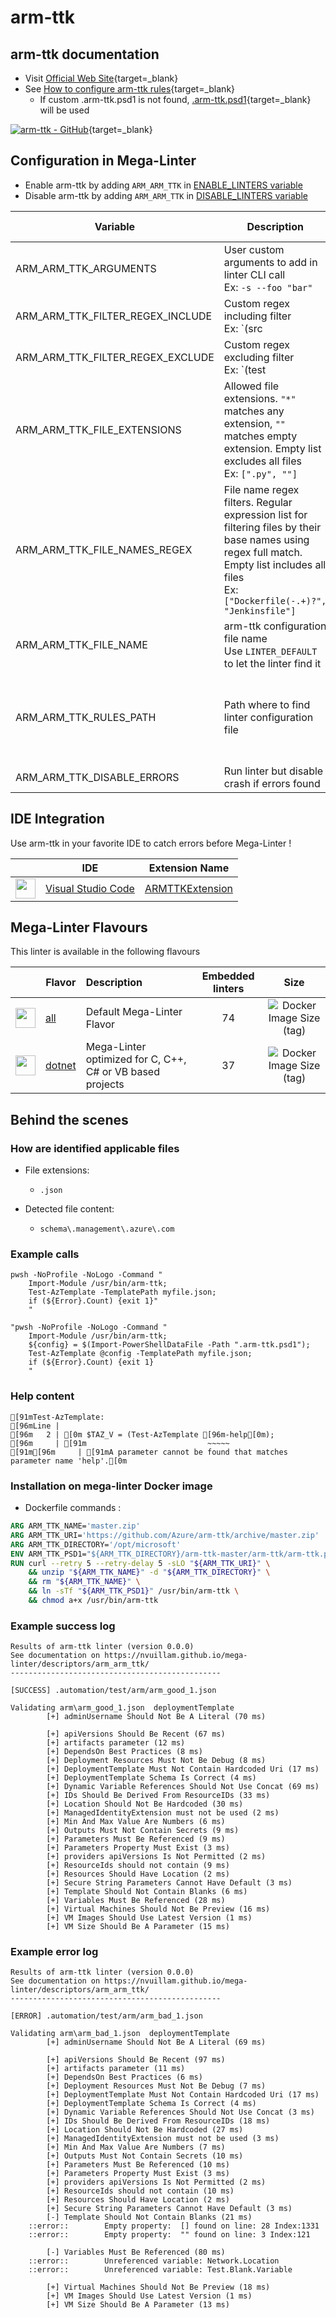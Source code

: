 <!-- markdownlint-disable MD033 MD041 -->
<!-- Generated by .automation/build.py, please do not update manually -->
# arm-ttk

## arm-ttk documentation

- Visit [Official Web Site](https://github.com/Azure/arm-ttk#readme){target=_blank}
- See [How to configure arm-ttk rules](https://docs.microsoft.com/en-us/azure/azure-resource-manager/templates/test-toolkit#customize-tests){target=_blank}
  - If custom .arm-ttk.psd1 is not found, [.arm-ttk.psd1](https://github.com/nvuillam/mega-linter/tree/master/TEMPLATES/.arm-ttk.psd1){target=_blank} will be used

[![arm-ttk - GitHub](https://gh-card.dev/repos/Azure/arm-ttk.svg?fullname=)](https://github.com/Azure/arm-ttk){target=_blank}

## Configuration in Mega-Linter

- Enable arm-ttk by adding `ARM_ARM_TTK` in [ENABLE_LINTERS variable](/configuration/#activation-and-deactivation)
- Disable arm-ttk by adding `ARM_ARM_TTK` in [DISABLE_LINTERS variable](/configuration/#activation-and-deactivation)

| Variable | Description | Default value |
| ----------------- | -------------- | -------------- |
| ARM_ARM_TTK_ARGUMENTS | User custom arguments to add in linter CLI call<br/>Ex: `-s --foo "bar"` |  |
| ARM_ARM_TTK_FILTER_REGEX_INCLUDE | Custom regex including filter<br/>Ex: `(src|lib)` | Include every file |
| ARM_ARM_TTK_FILTER_REGEX_EXCLUDE | Custom regex excluding filter<br/>Ex: `(test|examples)` | Exclude no file |
| ARM_ARM_TTK_FILE_EXTENSIONS | Allowed file extensions. `"*"` matches any extension, `""` matches empty extension. Empty list excludes all files<br/>Ex: `[".py", ""]` | `[".json"]` |
| ARM_ARM_TTK_FILE_NAMES_REGEX | File name regex filters. Regular expression list for filtering files by their base names using regex full match. Empty list includes all files<br/>Ex: `["Dockerfile(-.+)?", "Jenkinsfile"]` | Include every file |
| ARM_ARM_TTK_FILE_NAME | arm-ttk configuration file name</br>Use `LINTER_DEFAULT` to let the linter find it | `.arm-ttk.psd1` |
| ARM_ARM_TTK_RULES_PATH | Path where to find linter configuration file | Workspace folder, then Mega-Linter default rules |
| ARM_ARM_TTK_DISABLE_ERRORS | Run linter but disable crash if errors found | `false` |

## IDE Integration

Use arm-ttk in your favorite IDE to catch errors before Mega-Linter !

| <!-- --> | IDE | Extension Name |
| :--: | ----------------- | -------------- |
| <img src="https://github.com/nvuillam/mega-linter/raw/master/docs/assets/icons/vscode.ico" alt="" height="32px" class="megalinter-icon"></a> | [Visual Studio Code](https://code.visualstudio.com/) | [ARMTTKExtension](https://marketplace.visualstudio.com/items?itemName=Sam-Cogan.ARMTTKExtension) |

## Mega-Linter Flavours

This linter is available in the following flavours

| <!-- --> | Flavor | Description | Embedded linters | Size |
| :------: | ------ | :---------- | :--------------: | :--: |
| <img src="https://github.com/nvuillam/mega-linter/raw/master/docs/assets/images/mega-linter-square.png" alt="" height="32px" class="megalinter-icon"></a> | [all](https://nvuillam.github.io/mega-linter/supported-linters/) | Default Mega-Linter Flavor | 74 | ![Docker Image Size (tag)](https://img.shields.io/docker/image-size/nvuillam/mega-linter/v4) |
| <img src="https://github.com/nvuillam/mega-linter/raw/master/docs/assets/icons/dotnet.ico" alt="" height="32px" class="megalinter-icon"></a> | [dotnet](https://nvuillam.github.io/mega-linter/flavors/dotnet/) | Mega-Linter optimized for C, C++, C# or VB based projects | 37 | ![Docker Image Size (tag)](https://img.shields.io/docker/image-size/nvuillam/mega-linter-dotnet/v4) |

## Behind the scenes

### How are identified applicable files

- File extensions:
  - `.json`

- Detected file content:
  - `schema\.management\.azure\.com`

<!-- markdownlint-disable -->
<!-- /* cSpell:disable */ -->

### Example calls

```shell
pwsh -NoProfile -NoLogo -Command "
    Import-Module /usr/bin/arm-ttk;
    Test-AzTemplate -TemplatePath myfile.json;
    if (${Error}.Count) {exit 1}"
    "

```

```shell
"pwsh -NoProfile -NoLogo -Command "
    Import-Module /usr/bin/arm-ttk;
    ${config} = $(Import-PowerShellDataFile -Path ".arm-ttk.psd1");
    Test-AzTemplate @config -TemplatePath myfile.json;
    if (${Error}.Count) {exit 1}
    "

```


### Help content

```shell
[91mTest-AzTemplate:
[96mLine |
[96m   2 | [0m $TAZ_V = (Test-AzTemplate [96m-help[0m);
[96m     | [91m                           ~~~~~
[91m[96m     | [91mA parameter cannot be found that matches parameter name 'help'.[0m
```

### Installation on mega-linter Docker image

- Dockerfile commands :
```dockerfile
ARG ARM_TTK_NAME='master.zip'
ARG ARM_TTK_URI='https://github.com/Azure/arm-ttk/archive/master.zip'
ARG ARM_TTK_DIRECTORY='/opt/microsoft'
ENV ARM_TTK_PSD1="${ARM_TTK_DIRECTORY}/arm-ttk-master/arm-ttk/arm-ttk.psd1"
RUN curl --retry 5 --retry-delay 5 -sLO "${ARM_TTK_URI}" \
    && unzip "${ARM_TTK_NAME}" -d "${ARM_TTK_DIRECTORY}" \
    && rm "${ARM_TTK_NAME}" \
    && ln -sTf "${ARM_TTK_PSD1}" /usr/bin/arm-ttk \
    && chmod a+x /usr/bin/arm-ttk

```


### Example success log

```shell
Results of arm-ttk linter (version 0.0.0)
See documentation on https://nvuillam.github.io/mega-linter/descriptors/arm_arm_ttk/
-----------------------------------------------

[SUCCESS] .automation/test/arm/arm_good_1.json
                                                                                                                                                                                                                                                                                                                                                                                                                    Validating arm\arm_good_1.json  deploymentTemplate
        [+] adminUsername Should Not Be A Literal (70 ms)
    
        [+] apiVersions Should Be Recent (67 ms)
        [+] artifacts parameter (12 ms)
        [+] DependsOn Best Practices (8 ms)
        [+] Deployment Resources Must Not Be Debug (8 ms)
        [+] DeploymentTemplate Must Not Contain Hardcoded Uri (17 ms)
        [+] DeploymentTemplate Schema Is Correct (4 ms)
        [+] Dynamic Variable References Should Not Use Concat (69 ms)
        [+] IDs Should Be Derived From ResourceIDs (33 ms)
        [+] Location Should Not Be Hardcoded (30 ms)
        [+] ManagedIdentityExtension must not be used (2 ms)
        [+] Min And Max Value Are Numbers (6 ms)
        [+] Outputs Must Not Contain Secrets (9 ms)
        [+] Parameters Must Be Referenced (9 ms)
        [+] Parameters Property Must Exist (3 ms)
        [+] providers apiVersions Is Not Permitted (2 ms)
        [+] ResourceIds should not contain (9 ms)
        [+] Resources Should Have Location (2 ms)
        [+] Secure String Parameters Cannot Have Default (3 ms)
        [+] Template Should Not Contain Blanks (6 ms)
        [+] Variables Must Be Referenced (28 ms)
        [+] Virtual Machines Should Not Be Preview (16 ms)
        [+] VM Images Should Use Latest Version (1 ms)
        [+] VM Size Should Be A Parameter (15 ms)

```

### Example error log

```shell
Results of arm-ttk linter (version 0.0.0)
See documentation on https://nvuillam.github.io/mega-linter/descriptors/arm_arm_ttk/
-----------------------------------------------

[ERROR] .automation/test/arm/arm_bad_1.json
                                                                                                                                                                                                                                                                                                                                                                                                                    Validating arm\arm_bad_1.json  deploymentTemplate
        [+] adminUsername Should Not Be A Literal (69 ms)
    
        [+] apiVersions Should Be Recent (97 ms)
        [+] artifacts parameter (11 ms)
        [+] DependsOn Best Practices (6 ms)
        [+] Deployment Resources Must Not Be Debug (7 ms)
        [+] DeploymentTemplate Must Not Contain Hardcoded Uri (17 ms)
        [+] DeploymentTemplate Schema Is Correct (4 ms)
        [+] Dynamic Variable References Should Not Use Concat (3 ms)
        [+] IDs Should Be Derived From ResourceIDs (18 ms)
        [+] Location Should Not Be Hardcoded (27 ms)
        [+] ManagedIdentityExtension must not be used (3 ms)
        [+] Min And Max Value Are Numbers (7 ms)
        [+] Outputs Must Not Contain Secrets (10 ms)
        [+] Parameters Must Be Referenced (10 ms)
        [+] Parameters Property Must Exist (3 ms)
        [+] providers apiVersions Is Not Permitted (2 ms)
        [+] ResourceIds should not contain (10 ms)
        [+] Resources Should Have Location (2 ms)
        [+] Secure String Parameters Cannot Have Default (3 ms)
        [-] Template Should Not Contain Blanks (21 ms) 
    ::error::        Empty property:  [] found on line: 28 Index:1331
    ::error::        Empty property:  "" found on line: 3 Index:121
    
        [-] Variables Must Be Referenced (80 ms) 
    ::error::        Unreferenced variable: Network.Location
    ::error::        Unreferenced variable: Test.Blank.Variable
    
        [+] Virtual Machines Should Not Be Preview (18 ms)
        [+] VM Images Should Use Latest Version (1 ms)
        [+] VM Size Should Be A Parameter (13 ms)

```
